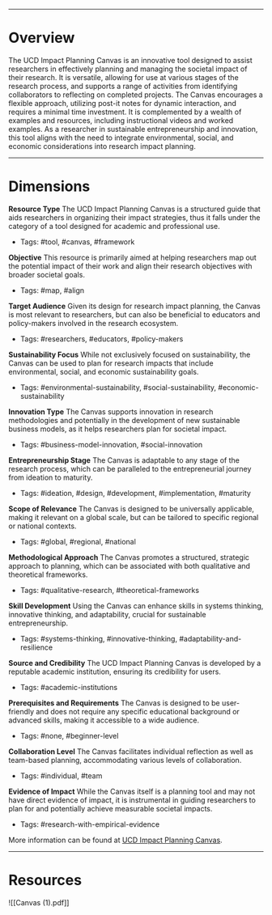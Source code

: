 ___
# Overview
The UCD Impact Planning Canvas is an innovative tool designed to assist researchers in effectively planning and managing the societal impact of their research. It is versatile, allowing for use at various stages of the research process, and supports a range of activities from identifying collaborators to reflecting on completed projects. The Canvas encourages a flexible approach, utilizing post-it notes for dynamic interaction, and requires a minimal time investment. It is complemented by a wealth of examples and resources, including instructional videos and worked examples. As a researcher in sustainable entrepreneurship and innovation, this tool aligns with the need to integrate environmental, social, and economic considerations into research impact planning.

___
# Dimensions

**Resource Type**
The UCD Impact Planning Canvas is a structured guide that aids researchers in organizing their impact strategies, thus it falls under the category of a tool designed for academic and professional use.
- Tags: #tool, #canvas, #framework

**Objective**
This resource is primarily aimed at helping researchers map out the potential impact of their work and align their research objectives with broader societal goals.
- Tags: #map, #align

**Target Audience**
Given its design for research impact planning, the Canvas is most relevant to researchers, but can also be beneficial to educators and policy-makers involved in the research ecosystem.
- Tags: #researchers, #educators, #policy-makers

**Sustainability Focus**
While not exclusively focused on sustainability, the Canvas can be used to plan for research impacts that include environmental, social, and economic sustainability goals.
- Tags: #environmental-sustainability, #social-sustainability, #economic-sustainability

**Innovation Type**
The Canvas supports innovation in research methodologies and potentially in the development of new sustainable business models, as it helps researchers plan for societal impact.
- Tags: #business-model-innovation, #social-innovation

**Entrepreneurship Stage**
The Canvas is adaptable to any stage of the research process, which can be paralleled to the entrepreneurial journey from ideation to maturity.
- Tags: #ideation, #design, #development, #implementation, #maturity

**Scope of Relevance**
The Canvas is designed to be universally applicable, making it relevant on a global scale, but can be tailored to specific regional or national contexts.
- Tags: #global, #regional, #national

**Methodological Approach**
The Canvas promotes a structured, strategic approach to planning, which can be associated with both qualitative and theoretical frameworks.
- Tags: #qualitative-research, #theoretical-frameworks

**Skill Development**
Using the Canvas can enhance skills in systems thinking, innovative thinking, and adaptability, crucial for sustainable entrepreneurship.
- Tags: #systems-thinking, #innovative-thinking, #adaptability-and-resilience

**Source and Credibility**
The UCD Impact Planning Canvas is developed by a reputable academic institution, ensuring its credibility for users.
- Tags: #academic-institutions

**Prerequisites and Requirements**
The Canvas is designed to be user-friendly and does not require any specific educational background or advanced skills, making it accessible to a wide audience.
- Tags: #none, #beginner-level

**Collaboration Level**
The Canvas facilitates individual reflection as well as team-based planning, accommodating various levels of collaboration.
- Tags: #individual, #team

**Evidence of Impact**
While the Canvas itself is a planning tool and may not have direct evidence of impact, it is instrumental in guiding researchers to plan for and potentially achieve measurable societal impacts.
- Tags: #research-with-empirical-evidence

More information can be found at [UCD Impact Planning Canvas](https://www.ucd.ie/impacttoolkit/plan/ucdimpactplanningcanvas/).

___
# Resources

![[Canvas (1).pdf]]
